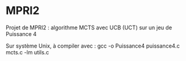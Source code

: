 # MPRI2
Projet de MPRI2 : algorithme MCTS avec UCB (UCT) sur un jeu de Puissance 4

Sur système Unix, à compiler avec :
gcc -o Puissance4 puissance4.c mcts.c -lm utils.c
